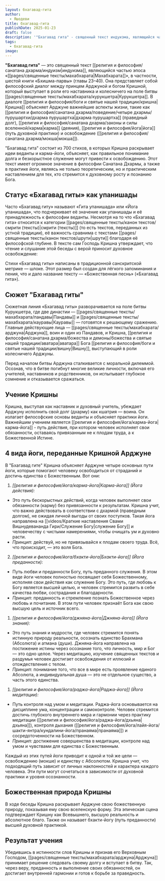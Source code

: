 ```yaml
---
layout: бхагавад-гита
author:
  - Яшодеви
title: бхагавад-гита
publishDate: 2025-01-23
draft: false
description: '"Бхагавад гита" - священный текст индуизма, являющийся частью эпоса «Махабхарата», в частности, шестой книги «Бхишма-парвы» (главы 23–40). Она представляет собой философский диалог между принцем Арджуной и богом Кришной, который выступает в роли его наставника и колесничего на поле битвы Курукшетра. В диалоге Кришна объясняет Арджуне важнейшие аспекты жизни, такие как дхарма (праведный долг), карма (деяния), йога (путь духовной практики) и освобождение (мокша).'
tags:
  - бхагавад-гита
image:
---
```

**"Бхагавад гита"** — это священный текст [[религия и философия/санатана дхарма/индуизм|индуизма]], являющийся частью эпоса «[[pages/священные тексты/махабхарата|Махабхарата]]», в частности, шестой книги «Бхишма-парвы» (главы 23–40). Она представляет собой философский диалог между принцем Арджуной и богом Кришной, который выступает в роли его наставника и колесничего на поле битвы [[pages/священные тексты/махабхарата/курукшетра|Курукшетра]]. В диалоге [[религия и философия/боги и святые нашей традиции/кришна|Кришна]] объясняет Арджуне важнейшие аспекты жизни, такие как [[религия и философия/санатана дхарма/поведение/четыре дхармы/пурушартхи/дхарма пурушартха|дхарма пурушартха]] (праведный долг), [[религия и философия/санатана дхарма/законы и силы вселенной/карма|карма]] (деяния), [[религия и философия/йога|йога]] (путь духовной практики) и освобождение ([[религия и философия/санатана дхарма/мокша|мокша]]).

"Бхагавад гита" состоит из 700 стихов, в которых Кришна раскрывает идеи веданты и карма-йоги, объясняет, как правильное понимание долга и безкорыстное служение могут привести к освобождению. Этот текст имеет огромное значение в философии Санатана Дхармы, а также в практике йоги, являясь не только теоретическим, но и практическим наставлением для тех, кто стремится к духовному росту и познанию Бога.

## Статус «Бхагавад гиты» как упанишады
Часто «Бхагавад гиту» называют «Гита упанишада» или «Йога упанишада», что подчеркивает её значение как упанишады и её принадлежность к философии веданты. Несмотря на то что «Бхагавад гита» относится к категории [[pages/священные тексты/канон текстов/смрити (тексты)|смрити (тексты)]] (то есть текстов, переданных из устной традиции), её важность сравнима с текстами [[pages/священные тексты/канон текстов/шрути|шрути]] благодаря её философской глубине. В тексте сам Господь Кришна утверждает, что чтение и слушание этой беседы с верой приносит духовное освобождение:

Стихи «Бхагавад гиты» написаны в традиционной санскритской метрике — шлоке. Этот размер был создан для лёгкого запоминания и пения, что и дало название тексту — «Божественная песнь» («Бхагавад гита»).

## Сюжет "Бхагавад гиты"
Сюжетная линия «Бхагавад гиты» разворачивается на поле битвы Курукшетра, где две династии — [[pages/священные тексты/махабхарата/пандавы|Пандавы]] и [[pages/священные тексты/махабхарата/кауравы|Кауравы]] — готовятся к решающему сражению. Главные действующие лица — [[pages/священные тексты/махабхарата/арджуна|Арджуна]], воин и один из Пандавов, и Кришна, [[религия и философия/санатана дхарма/божества и демоны/божества и святые нашей традиции/аватара|аватара]] Бога [[религия и философия/боги и святые нашей традиции/вишну|Вишну]], выступающий в роли колесничего Арджуны.

Перед началом битвы Арджуна сталкивается с моральной дилеммой. Осознав, что в битве погибнут многие великие личности, включая его учителей, наставников и родственников, он испытывает глубокое сомнение и отказывается сражаться.

## Учение Кришны
Кришна, выступая как наставник и духовный учитель, убеждает Арджуну исполнить свой долг (дхарму) как кшатрия — воина. Он излагает философские основы веданты и объясняет практики йоги. Важнейшим учением является [[религия и философия/йога/карма-йога|карма-йога]] - путь действия, при котором человек исполняет свои обязанности, оставаясь привязанным не к плодам труда, а к Божественной Истине.

## 4 вида йоги, переданные Кришной Арджуне
В "Бхагавад гите" Кришна объясняет Арджуне четыре основных пути йоги, которые помогают человеку освободиться от страданий и достичь единства с Божественным. Вот они:

1. *[[религия и философия/йога/карма-йога|Карма-йога]] (Йога действия):*
- Это путь бескорыстных действий, когда человек выполняет свои обязанности (карму) без привязанности к результатам. Кришна учит, что важно действовать в соответствии с дхармой (праведным долгом), не ожидая личной выгоды от своих поступков. Такая йога направлена на [[videos/Краткие наставления Свами Вишнудевананда Гири/Служение Богу|служение Богу]] и человечеству с чистыми намерениями, чтобы очищать ум и духовно расти.
- *Принцип*: действуй, но не привязывайся к плодам своего труда. Всё, что происходит, — это воля Бога.

2. *[[религия и философия/йога/бхакти-йога|Бхакти-йога]] (Йога преданности):*
- Путь любви и преданности Богу, путь преданного служения. В этом виде йоги человек полностью посвящает себя Божественному, исполняя свои действия как служение Богу. Это путь, где любовь к Богу является высшей целью, и человек стремится развить в себе качества любви, сострадания и благодарности.
- *Принцип*: преданность и стремление познать Божественное через любовь и почитание. В этом пути человек признаёт Бога как свою высшую цель и источник всего.

1. *[[религия и философия/йога/джняна-йога|Джняна-йога]] (Йога знания):*
- Это путь знания и мудрости, где человек стремится понять истинную природу реальности, осознать единство Брахмана (Абсолюта) и атмана (души). Джняна-йога направлена на постижение истины через осознание того, что личность, мир и Бог — это одно целое. Через медитацию, изучение священных текстов и раздумья человек достигает освобождения от иллюзий и отождествления с телом.
- *Принцип*: понимание того, что все в мире есть проявление  единого Абсолюта, а индивидуальная душа — это не отдельное существо, а часть этого единства.

1. *[[религия и философия/йога/раджа-йога|Раджа-йога]] (Йога медитации):*
- Путь контроля над умом и медитации. Раджа-йога основывается на дисциплине ума, концентрации и самоконтроле. Человек стремится достичь глубокого внутреннего мира и гармонии через практику медитации ([[религия и философия/йога/раджа-йога/дхьяна|дхьяна]]), контроля дыхания ([[религия и философия/йога/лайя-йога/шакти-янтра/кундалини-йога/пранаяма|пранаяма]]) и сосредоточенности на Божественном.
- *Принцип:* достижение совершенства в медитации, контроле  над умом и чувствами для единства с Божественным.

Каждый из этих путей йоги приводит к одной и той же цели — освобождению (мокше) и единству с Абсолютом. Кришна учит, что подходящий путь зависит от личных наклонностей и характера каждого человека. Эти пути могут сочетаться в зависимости от духовной практики и уровня осознанности.


## Божественная природа Кришны
В ходе беседы Кришна раскрывает Арджуне свою божественную природу, показывая ему свою вселенскую форму. Эта эпическая сцена подтверждает Кришну как Всевышнего, высшую реальность и абсолютное благо. Также он называет бхакти-йогу (путь преданности) высшей духовной практикой.

## Результат учения
Убедившись в истинности слов Кришны и признав его Верховным Господом, [[pages/священные тексты/махабхарата/арджуна|Арджуна]] принимает решение следовать своему долгу и вступает в битву. Так, через веру, преданность и выполнение своих обязанностей, он достигает внутренней гармонии и готов к борьбе за праведность.